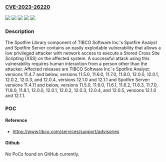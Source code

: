 ### [CVE-2023-26220](https://cve.mitre.org/cgi-bin/cvename.cgi?name=CVE-2023-26220)
![](https://img.shields.io/static/v1?label=Product&message=Spotfire%20Analyst&color=blue)
![](https://img.shields.io/static/v1?label=Product&message=Spotfire%20Server&color=blue)
![](https://img.shields.io/static/v1?label=Version&message=0%3C%3D%2011.4.11%20&color=brighgreen)
![](https://img.shields.io/static/v1?label=Version&message=0%3C%3D%2011.4.7%20&color=brighgreen)
![](https://img.shields.io/static/v1?label=Vulnerability&message=CWE-79%20Improper%20Neutralization%20of%20Input%20During%20Web%20Page%20Generation%20('Cross-site%20Scripting')&color=brighgreen)

### Description

The Spotfire Library component of TIBCO Software Inc.'s Spotfire Analyst and Spotfire Server contains an easily exploitable vulnerability that allows a low privileged attacker with network access to execute a Stored Cross Site Scripting (XSS) on the affected system. A successful attack using this vulnerability requires human interaction from a person other than the attacker. Affected releases are TIBCO Software Inc.'s Spotfire Analyst: versions 11.4.7 and below, versions 11.5.0, 11.6.0, 11.7.0, 11.8.0, 12.0.0, 12.0.1, 12.0.2, 12.0.3, and 12.0.4, versions 12.1.0 and 12.1.1 and Spotfire Server: versions 11.4.11 and below, versions 11.5.0, 11.6.0, 11.6.1, 11.6.2, 11.6.3, 11.7.0, 11.8.0, 11.8.1, 12.0.0, 12.0.1, 12.0.2, 12.0.3, 12.0.4, and 12.0.5, versions 12.1.0 and 12.1.1.

### POC

#### Reference
- https://www.tibco.com/services/support/advisories

#### Github
No PoCs found on GitHub currently.


